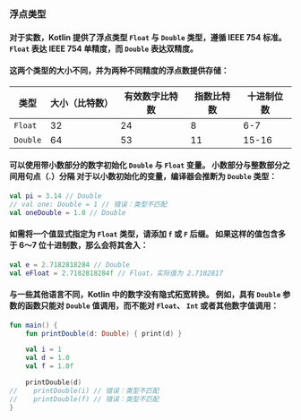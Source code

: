 ### 浮点类型
#### 对于实数，Kotlin 提供了浮点类型 <code>Float</code> 与 <code>Double</code> 类型，遵循 IEEE 754 标准。 <code>Float</code> 表达 IEEE 754 单精度，而 <code>Double</code> 表达双精度。

#### 这两个类型的大小不同，并为两种不同精度的浮点数提供存储：

| 类型 | 大小（比特数） | 有效数字比特数 | 指数比特数 | 十进制位数 |
|------|----------------|----------------|------------|------------|
| <code>Float</code> | 32 | 24 | 8 | 6-7 |
| <code>Double</code> | 64 | 53 | 11 | 15-16 |
#### 可以使用带小数部分的数字初始化 <code>Double</code> 与 <code>Float</code> 变量。 小数部分与整数部分之间用句点（.）分隔 对于以小数初始化的变量，编译器会推断为 <code>Double</code> 类型：

```kotlin
val pi = 3.14 // Double
// val one: Double = 1 // 错误：类型不匹配
val oneDouble = 1.0 // Double
```
#### 如需将一个值显式指定为 <code>Float</code> 类型，请添加 <code>f</code> 或 <code>F</code> 后缀。 如果这样的值包含多于 6～7 位十进制数，那么会将其舍入：

```kotlin
val e = 2.7182818284 // Double
val eFloat = 2.7182818284f // Float，实际值为 2.7182817
```
#### 与一些其他语言不同，Kotlin 中的数字没有隐式拓宽转换。 例如，具有 <code>Double</code> 参数的函数只能对 <code>Double</code> 值调用，而不能对 <code>Float</code>、 <code>Int</code> 或者其他数字值调用：

```kotlin
fun main() {
    fun printDouble(d: Double) { print(d) }

    val i = 1
    val d = 1.0
    val f = 1.0f

    printDouble(d)
//    printDouble(i) // 错误：类型不匹配
//    printDouble(f) // 错误：类型不匹配
}
```